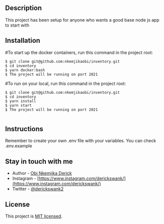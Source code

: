 ## Description

This project has been setup for anyone who wants a good base node js app to start with

## Installation
#To start up the docker containers, run this command in the project root:
```
$ git clone git@github.com:nkemjikaobi/inventory.git
$ cd inventory
$ yarn docker:bash
$ The project will be running on port 2021

```
#To run on your local, run this command in the project root:
```
$ git clone git@github.com:nkemjikaobi/inventory.git
$ cd inventory
$ yarn install
$ yarn start
$ The project will be running on port 2021


```

## Instructions
Remember to create your own .env file with your variables. You can check .env.example

## Stay in touch with me
- Author - [Obi Nkemjika Derick](nkemjikaobi@gmail.com)
- Instagram - [https://www.instagram.com/derickswank/](https://www.instagram.com/derickswank/)
- Twitter - [@derickswank2](https://twitter.com/derickswank2)

## License

  This project is [MIT licensed](LICENSE).